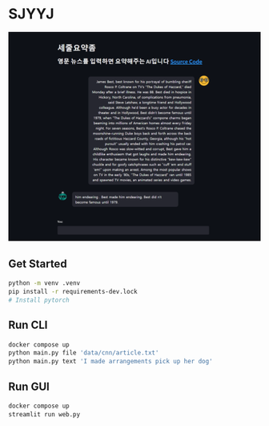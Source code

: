 # SJYYJ

![img](img/gui.png)

## Get Started

```bash
python -m venv .venv
pip install -r requirements-dev.lock
# Install pytorch
```

## Run CLI

```bash
docker compose up
python main.py file 'data/cnn/article.txt'
python main.py text 'I made arrangements pick up her dog'
```

## Run GUI

```bash
docker compose up
streamlit run web.py
```
